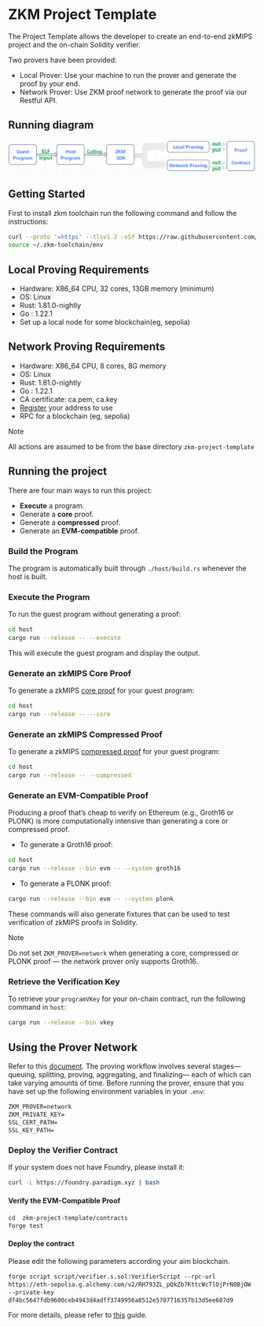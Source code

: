 # ZKM Project Template

The Project Template allows the developer to create an end-to-end zkMIPS project and the on-chain Solidity verifier.

Two provers have been provided:

- Local Prover: Use your machine to run the prover and generate the proof by your end.
- Network Prover: Use ZKM proof network to generate the proof via our Restful API. 

## Running diagram

![image](assets/temp-run-diagram.png)

## Getting Started

First to install zkm toolchain run the following command and follow the instructions:
```sh
curl --proto '=https' --tlsv1.2 -sSf https://raw.githubusercontent.com/zkMIPS/toolchain/refs/heads/main/setup.sh | sh
source ~/.zkm-toolchain/env
```

## Local Proving Requirements

- Hardware: X86_64 CPU, 32 cores, 13GB memory (minimum)
- OS: Linux
- Rust: 1.81.0-nightly
- Go : 1.22.1
- Set up a local node for some blockchain(eg, sepolia)

## Network Proving Requirements

- Hardware: X86_64 CPU, 8 cores, 8G memory
- OS: Linux
- Rust: 1.81.0-nightly
- Go : 1.22.1
- CA certificate: ca.pem, ca.key
- [Register](https://www.zkm.io/apply) your address to use
- RPC for a blockchain (eg, sepolia)

> [!NOTE]
> All actions are assumed to be from the base directory `zkm-project-template`

## Running the project

There are four main ways to run this project: 
- **Execute** a program.
- Generate a **core** proof. 
- Generate a **compressed** proof.
- Generate an **EVM-compatible** proof.

### Build the Program

The program is automatically built through `./host/build.rs` whenever the host is built.

### Execute the Program

To run the guest program without generating a proof:
```sh
cd host
cargo run --release -- --execute
```

This will execute the guest program and display the output.

### Generate an zkMIPS Core Proof

To generate a zkMIPS [core proof](https://docs.zkm.io/dev/prover.html#proof-types) for your guest program:

```sh
cd host
cargo run --release -- --core
```
### Generate an zkMIPS Compressed Proof

To generate a zkMIPS [compressed proof](https://docs.zkm.io/dev/prover.html#proof-types) for your guest program:

```sh
cd host
cargo run --release -- --compressed
```

### Generate an EVM-Compatible Proof
Producing a proof that’s cheap to verify on Ethereum (e.g., Groth16 or PLONK) is more computationally intensive than generating a core or compressed proof.

- To generate a Groth16 proof:
```sh
cd host
cargo run --release --bin evm -- --system groth16
```

- To generate a PLONK proof:
```sh
cargo run --release --bin evm -- --system plonk
```
These commands will also generate fixtures that can be used to test verification of zkMIPS proofs in Solidity.

>[!NOTE]
> Do not set `ZKM_PROVER=network` when generating a core, compressed or PLONK proof — the network prover only supports Groth16.


### Retrieve the Verification Key

To retrieve your `programVKey` for your on-chain contract, run the following command in `host`:

```sh
cargo run --release --bin vkey
```

## Using the Prover Network

Refer to this [document](https://docs.zkm.io/dev/prover.html#network-prover).
The proving workflow involves several stages—queuing, splitting, proving, aggregating, and finalizing—
each of which can take varying amounts of time. Before running the prover, ensure that you have set up the following environment variables in your `.env`:

```env
ZKM_PROVER=network
ZKM_PRIVATE_KEY=
SSL_CERT_PATH=
SSL_KEY_PATH=
```

### Deploy the Verifier Contract

If your system does not have Foundry, please install it:

```sh
curl -L https://foundry.paradigm.xyz | bash
```
#### Verify the EVM-Compatible Proof

```
cd  zkm-project-template/contracts
forge test
```

#### Deploy the contract

Please edit the following parameters according your aim blockchain.

```
forge script script/verifier.s.sol:VerifierScript --rpc-url https://eth-sepolia.g.alchemy.com/v2/RH793ZL_pQkZb7KttcWcTlOjPrN0BjOW --private-key df4bc5647fdb9600ceb4943d4adff3749956a8512e5707716357b13d5ee687d9
```

For more details, please refer to [this](contracts/README.md) guide.
